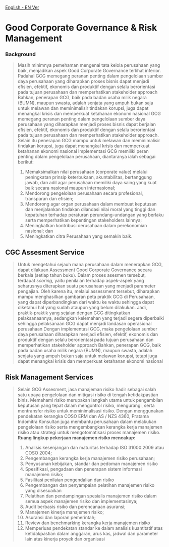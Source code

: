 [English - EN Ver](/GCG-RM-EN.md)
# Good Corporate Governance & Risk Management
### Background
> Masih minimnya pemehaman mengenai tata kelola perusahaan yang baik, menjadikan aspek Good Corporate Governance terlihat inferior. Padahal GCG memegang peranan penting dalam pengelolaan sumber daya perusahaan yang diharapkan proses bisnis dapat menjadi efisien, efektif, ekonomis dan produktif dengan selalu berorientasi pada tujuan perusahaan dan memperhatikan stakeholder approach
> Bahkan, penerapan GCG, baik pada badan usaha milik negara (BUMN), maupun swasta, adalah senjata yang ampuh bukan saja untuk melawan dan meminimalisir tindakan korupsi, juga dapat menangkal krisis dan memperkuat ketahanan ekonomi nasional
> GCG memegang peranan penting dalam pengelolaan sumber daya perusahaan yang diharapkan menjadi proses bisnis dapat berjalan efisien, efektif, ekonomis dan produktif dengan selalu berorientasi pada tujuan perusahaan dan memperhatikan stakeholder approach. Selain itu penerapan GCG mampu untuk melawan dan meminimalisir tindakan korupsi, juga dapat menangkal krisis dan memperkuat ketahanan ekonomi nasional
Implementasi GCG memiliki peran penting dalam pengelolaan perusahaan, diantaranya ialah sebagai berikut:
> 1. Memaksimalkan nilai perusahaan (corporate value) melalui peningkatan prinsip keterbukaan, akuntabilitas, bertanggung jawab, dan adil agar perusahaan memiliki daya saing yang kuat baik secara nasional maupun internasional;
> 2. Mendorong pengelolaan perusahaan secara profesional, transparan dan efisien;
> 3. Mendorong agar organ perusahaan dalam membuat keputusan dan menjalankan tindakan dilandasi nilai moral yang tinggi dan kepatuhan terhadap peraturan perundang-undangan yang berlaku serta memperhatikan kepentingan stakeholders lainnya;
> 4. Meningkatkan kontribusi oerusahaan dalam perekonomian nasional; dan
> 5. Meningkatkan citra Perusahaan yang semakin baik.

## CGC Assesment Service
> Untuk mengetahui sejauh mana perusahaan dalam menerapkan GCG, dapat dilakuan Assessment Good Corporate Governance secara berkala (setiap tahun buku).
> Dalam proses asesmen tersebut, terdapat _scoring_, yaitu penilaian terhadap aspek-aspek yang seharusnya diterapkan suatu perusahaan yang menjadi parameter pengajian.
> Oleh karena itu, melalui assessment tersebut, diharapkan mampu menghasilkan gambaran peta praktik GCG di Perusahaan, yang dapat diperbandingkan dari waktu ke waktu sehingga dapat diketahui hal yang sudah ataupun yang belum dilakukan.
> Jadi, praktik-praktik yang sejalan dengan GCG ditingkatkan pelaksanaannya, sedangkan kelemahan yang terjadi segera diperbaiki sehingga pelaksanaan GCG dapat menjadi landasan operasional perusahaan
> Dengan implementasi GCG, maka pengelolaan sumber daya perusahaan diharapkan menjadi efisien, efektif, ekonomis dan produktif dengan selalu berorientasi pada tujuan perusahaan dan memperhatikan stakeholder approach
> Bahkan, penerapan GCG, baik pada badan usaha milik negara (BUMN), maupun swasta, adalah senjata yang ampuh bukan saja untuk melawan korupsi, tetapi juga dapat menangkal krisis dan memperkuat ketahanan ekonomi nasional

## Risk Management Services
> Selain GCG Assesment, jasa manajeman risiko hadir sebagai salah satu upaya pengelolaan dan mitigasi risiko di tengah ketidakpastian binis. Memahami risiko merupakan langkah utama untuk pengambilan keputusan yang tepat dalam mengontrol risiko, mengurangi, serta mentransfer risiko untuk meminimalisasi risiko.
> Dengan menggunakan pendekatan kerangka COSO ERM dan AS / NZS 4360, Pratama Indomitra Konsultan juga membantu perusahaan dalam melakukan pengelolaan risiko serta mengembangkan kerangka kerja manajemen risiko atau strategi untuk mengotomatisasi proses manajemen risiko.
**Ruang lingkup pekerjaan manajemen risiko mencakup:**
> 1. Analisis kesenjangan dan maturitas terhadap ISO 31000:2009 atau COSO 2004;
> 2. Pengembangan kerangka kerja manajemen risiko perusahaan;
> 3. Penyusunan kebijakan, standar dan pedoman manajemen risiko
> 4. Spesifikasi, pengadaan dan penerapan sistem informasi manajemen risiko;
> 5. Fasilitasi penilaian pengendalian dan risiko
> 6. Pengembangan dan penyampaian pelatihan manajemen risiko yang disesuaikan
> 7. Pelatihan dan pendampingan spesialis manajemen risiko dalam semua aspek    manajemen risiko dan implementasinya;
> 8. Audit berbasis risiko dan perencanaan asuransi;
> 9. Manajemen kinerja manajemen risiko; 
> 10. Asuransi dan laporan pemerintah;
> 11. Review dan benchmarking kerangka kerja manajemen risiko
> 12. Memperluas pendekatan standar ke dalam analisis kuantitatif atas ketidakpastian dalam anggaran, arus kas, jadwal dan parameter lain atas kinerja proyek dan organisasi
